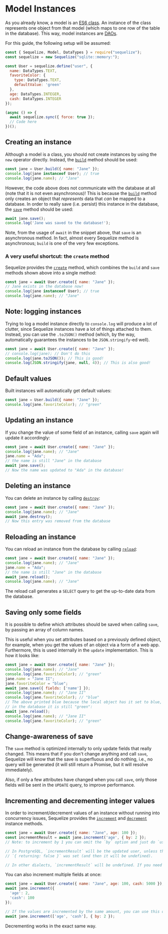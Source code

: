 # Model Instances

As you already know, a model is an [ES6 class](https://developer.mozilla.org/en-US/docs/Web/JavaScript/Reference/Classes). An instance of the class represents one object from that model (which maps to one row of the table in the database). This way, model instances are [DAOs](https://en.wikipedia.org/wiki/Data_access_object).

For this guide, the following setup will be assumed:

```js
const { Sequelize, Model, DataTypes } = require("sequelize");
const sequelize = new Sequelize("sqlite::memory:");

const User = sequelize.define("user", {
  name: DataTypes.TEXT,
  favoriteColor: {
    type: DataTypes.TEXT,
    defaultValue: 'green'
  },
  age: DataTypes.INTEGER,
  cash: DataTypes.INTEGER
});

(async () => {
  await sequelize.sync({ force: true });
  // Code here
})();
```

## Creating an instance

Although a model is a class, you should not create instances by using the `new` operator directly. Instead, the [`build`](../class/lib/model.js~Model.html#static-method-build) method should be used:

```js
const jane = User.build({ name: "Jane" });
console.log(jane instanceof User); // true
console.log(jane.name); // "Jane"
```

However, the code above does not communicate with the database at all (note that it is not even asynchronous)! This is because the [`build`](../class/lib/model.js~Model.html#static-method-build) method only creates an object that *represents* data that *can* be mapped to a database. In order to really save (i.e. persist) this instance in the database, the [`save`](../class/lib/model.js~Model.html#instance-method-save) method should be used:

```js
await jane.save();
console.log('Jane was saved to the database!');
```

Note, from the usage of `await` in the snippet above, that `save` is an asynchronous method. In fact, almost every Sequelize method is asynchronous; `build` is one of the very few exceptions.

### A very useful shortcut: the `create` method

Sequelize provides the [`create`](../class/lib/model.js~Model.html#static-method-create) method, which combines the `build` and `save` methods shown above into a single method:

```js
const jane = await User.create({ name: "Jane" });
// Jane exists in the database now!
console.log(jane instanceof User); // true
console.log(jane.name); // "Jane"
```

## Note: logging instances

Trying to log a model instance directly to `console.log` will produce a lot of clutter, since Sequelize instances have a lot of things attached to them. Instead, you can use the `.toJSON()` method (which, by the way, automatically guarantees the instances to be `JSON.stringify`-ed well).

```js
const jane = await User.create({ name: "Jane" });
// console.log(jane); // Don't do this
console.log(jane.toJSON()); // This is good!
console.log(JSON.stringify(jane, null, 4)); // This is also good!
```

## Default values

Built instances will automatically get default values:

```js
const jane = User.build({ name: "Jane" });
console.log(jane.favoriteColor); // "green"
```

## Updating an instance

If you change the value of some field of an instance, calling `save` again will update it accordingly:

```js
const jane = await User.create({ name: "Jane" });
console.log(jane.name); // "Jane"
jane.name = "Ada";
// the name is still "Jane" in the database
await jane.save();
// Now the name was updated to "Ada" in the database!
```

## Deleting an instance

You can delete an instance by calling [`destroy`](../class/lib/model.js~Model.html#instance-method-destroy):

```js
const jane = await User.create({ name: "Jane" });
console.log(jane.name); // "Jane"
await jane.destroy();
// Now this entry was removed from the database
```

## Reloading an instance

You can reload an instance from the database by calling [`reload`](../class/lib/model.js~Model.html#instance-method-reload):

```js
const jane = await User.create({ name: "Jane" });
console.log(jane.name); // "Jane"
jane.name = "Ada";
// the name is still "Jane" in the database
await jane.reload();
console.log(jane.name); // "Jane"
```

The reload call generates a `SELECT` query to get the up-to-date data from the database.

## Saving only some fields

It is possible to define which attributes should be saved when calling `save`, by passing an array of column names.

This is useful when you set attributes based on a previously defined object, for example, when you get the values of an object via a form of a web app. Furthermore, this is used internally in the `update` implementation. This is how it looks like:

```js
const jane = await User.create({ name: "Jane" });
console.log(jane.name); // "Jane"
console.log(jane.favoriteColor); // "green"
jane.name = "Jane II";
jane.favoriteColor = "blue";
await jane.save({ fields: ['name'] });
console.log(jane.name); // "Jane II"
console.log(jane.favoriteColor); // "blue"
// The above printed blue because the local object has it set to blue, but
// in the database it is still "green":
await jane.reload();
console.log(jane.name); // "Jane II"
console.log(jane.favoriteColor); // "green"
```

## Change-awareness of save

The `save` method is optimized internally to only update fields that really changed. This means that if you don't change anything and call `save`, Sequelize will know that the save is superfluous and do nothing, i.e., no query will be generated (it will still return a Promise, but it will resolve immediately).

Also, if only a few attributes have changed when you call `save`, only those fields will be sent in the `UPDATE` query, to improve performance.

## Incrementing and decrementing integer values

In order to increment/decrement values of an instance without running into concurrency issues, Sequelize provides the [`increment`](../class/lib/model.js~Model.html#instance-method-increment) and [`decrement`](../class/lib/model.js~Model.html#instance-method-decrement) instance methods.

```js
const jane = await User.create({ name: "Jane", age: 100 });
const incrementResult = await jane.increment('age', { by: 2 });
// Note: to increment by 1 you can omit the `by` option and just do `user.increment('age')`

// In PostgreSQL, `incrementResult` will be the updated user, unless the option
// `{ returning: false }` was set (and then it will be undefined).

// In other dialects, `incrementResult` will be undefined. If you need the updated instance, you will have to call `user.reload()`.
```

You can also increment multiple fields at once:

```js
const jane = await User.create({ name: "Jane", age: 100, cash: 5000 });
await jane.increment({
  'age': 2,
  'cash': 100
});

// If the values are incremented by the same amount, you can use this other syntax as well:
await jane.increment(['age', 'cash'], { by: 2 });
```

Decrementing works in the exact same way.
